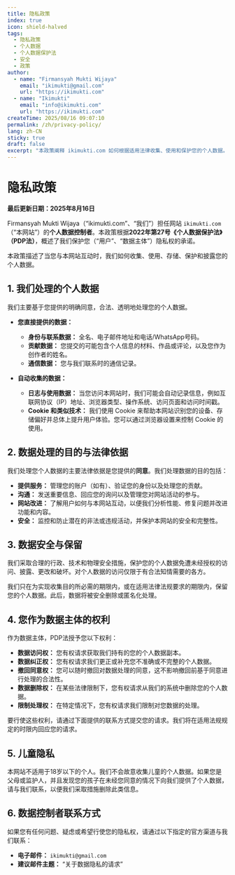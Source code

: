 ```yaml
---
title: 隐私政策
index: true
icon: shield-halved
tags:
  - 隐私政策
  - 个人数据
  - 个人数据保护法
  - 安全
  - 政策
author:
  - name: "Firmansyah Mukti Wijaya"
    email: "ikimukti@gmail.com"
    url: "https://ikimukti.com"
  - name: "Ikimukti"
    email: "info@ikimukti.com"
    url: "https://ikimukti.com"
createTime: 2025/08/16 09:07:10
permalink: /zh/privacy-policy/
lang: zh-CN
sticky: true
draft: false
excerpt: "本政策阐释 ikimukti.com 如何根据适用法律收集、使用和保护您的个人数据。"
---
```


# 隐私政策

**最后更新日期：2025年8月16日**

Firmansyah Mukti Wijaya（“ikimukti.com”、“我们”）担任网站 `ikimukti.com`（“本网站”）的**个人数据控制者**。本政策根据**2022年第27号《个人数据保护法》（PDP法）**，概述了我们保护您（“用户”、“数据主体”）隐私权的承诺。

本政策描述了当您与本网站互动时，我们如何收集、使用、存储、保护和披露您的个人数据。

## 1. 我们处理的个人数据
我们主要基于您提供的明确同意，合法、透明地处理您的个人数据。

- **您直接提供的数据：**
  - **身份与联系数据：** 全名、电子邮件地址和电话/WhatsApp号码。
  - **贡献数据：** 您提交的可能包含个人信息的材料、作品或评论，以及您作为创作者的姓名。
  - **通信数据：** 您与我们联系时的通信记录。

- **自动收集的数据：**
  - **日志与使用数据：** 当您访问本网站时，我们可能会自动记录信息，例如互联网协议（IP）地址、浏览器类型、操作系统、访问页面和访问时间戳。
  - **Cookie 和类似技术：** 我们使用 Cookie 来帮助本网站识别您的设备、存储偏好并总体上提升用户体验。您可以通过浏览器设置来控制 Cookie 的使用。

## 2. 数据处理的目的与法律依据
我们处理您个人数据的主要法律依据是您提供的**同意**。我们处理数据的目的包括：
- **提供服务：** 管理您的账户（如有）、验证您的身份以及处理您的贡献。
- **沟通：** 发送重要信息、回应您的询问以及管理您对网站活动的参与。
- **网站改进：** 了解用户如何与本网站互动，以便我们分析性能、修复问题并改进功能和内容。
- **安全：** 监控和防止潜在的非法或违规活动，并保护本网站的安全和完整性。

## 3. 数据安全与保留
我们采取合理的行政、技术和物理安全措施，保护您的个人数据免遭未经授权的访问、披露、更改和破坏。对个人数据的访问仅限于有合法知情需要的各方。

我们只在为实现收集目的所必需的期限内，或在适用法律法规要求的期限内，保留您的个人数据。此后，数据将被安全删除或匿名化处理。

## 4. 您作为数据主体的权利
作为数据主体，PDP法授予您以下权利：
- **数据访问权：** 您有权请求获取我们持有的您的个人数据副本。
- **数据纠正权：** 您有权请求我们更正或补充您不准确或不完整的个人数据。
- **撤回同意权：** 您可以随时撤回对数据处理的同意，这不影响撤回前基于同意进行处理的合法性。
- **数据删除权：** 在某些法律限制下，您有权请求从我们的系统中删除您的个人数据。
- **限制处理权：** 在特定情况下，您有权请求我们限制对您数据的处理。

要行使这些权利，请通过下面提供的联系方式提交您的请求。我们将在适用法规规定的时限内回应您的请求。

## 5. 儿童隐私
本网站不适用于18岁以下的个人。我们不会故意收集儿童的个人数据。如果您是父母或监护人，并且发现您的孩子在未经您同意的情况下向我们提供了个人数据，请与我们联系，以便我们采取措施删除此类信息。

## 6. 数据控制者联系方式
如果您有任何问题、疑虑或希望行使您的隐私权，请通过以下指定的官方渠道与我们联系：

- **电子邮件：** `ikimukti@gmail.com`
- **建议邮件主题：** “关于数据隐私的请求”